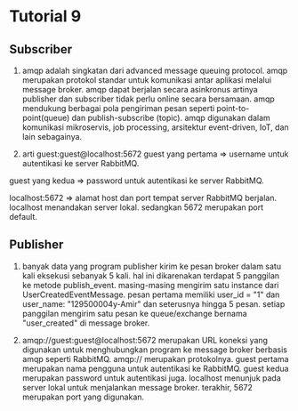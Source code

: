 # Tutorial 9
## Subscriber 
1. amqp adalah singkatan dari advanced message queuing protocol. amqp merupakan protokol standar untuk komunikasi antar aplikasi melalui message broker. amqp dapat berjalan secara asinkronus artinya publisher dan subscriber tidak perlu online secara bersamaan. amqp mendukung berbagai pola pengiriman pesan seperti point-to-point(queue) dan publish-subscribe (topic). amqp digunakan dalam komunikasi mikroservis, job processing, arsitektur event-driven, IoT, dan lain sebagainya.

2. arti guest:guest@localhost:5672
guest yang pertama => username untuk autentikasi ke server RabbitMQ. 

guest yang kedua => password untuk autentikasi ke server RabbitMQ. 

localhost:5672 => alamat host dan port tempat server RabbitMQ berjalan. localhost menandakan server lokal. sedangkan 5672 merupakan port default. 

## Publisher
1. banyak data yang program publisher kirim ke pesan broker dalam satu kali eksekusi sebanyak 5 kali. hal ini dikarenakan terdapat 5 panggilan ke metode publish_event. masing-masing mengirim satu instance dari UserCreatedEventMessage. pesan pertama memiliki user_id = "1" dan user_name: "129500004y-Amir" dan seterusnya hingga 5 pesan. setiap panggilan mengirim satu pesan ke queue/exchange bernama "user_created" di message broker. 

2. amqp://guest:guest@localhost:5672 merupakan URL koneksi yang digunakan untuk menghubungkan program ke message broker berbasis amqp seperti RabbitMQ. amqp:// merupakan protokolnya. guest pertama merupakan nama pengguna untuk autentikasi ke RabbitMQ. guest kedua merupakan password untuk autentikasi juga. localhost menunjuk pada server lokal untuk menjalankan message broker. terakhir, 5672 merupakan port yang digunakan. 